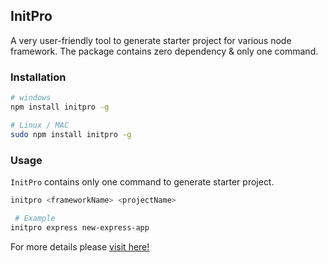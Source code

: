 ## InitPro
A very user-friendly tool to generate starter project for various node framework. The package contains zero dependency & only one command. 


### Installation
``` bash
# windows
npm install initpro -g

# Linux / MAC
sudo npm install initpro -g
```


### Usage
`InitPro` contains only one command to generate starter project.

``` bash
initpro <frameworkName> <projectName>

 # Example
initpro express new-express-app
```


For more details please [visit here!](https://github.com/CodingSamrat/initpro/blob/master/Features.md)


